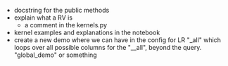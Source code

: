 - docstring for the public methods
- explain what a RV is
    - a comment in the kernels.py
- kernel examples and explanations in the notebook
- create a new demo where we can have in the config for LR "_all" which loops over all possible columns for the "__all", beyond the query. "global_demo" or something